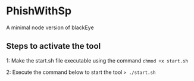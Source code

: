 # PhishWithSp
A minimal node version of blackEye



## Steps to activate the tool
1: Make the start.sh file executable using the command 
    ``` chmod +x start.sh ```
    
2: Execute the command below to start the tool
    ``` > ./start.sh ```
    
